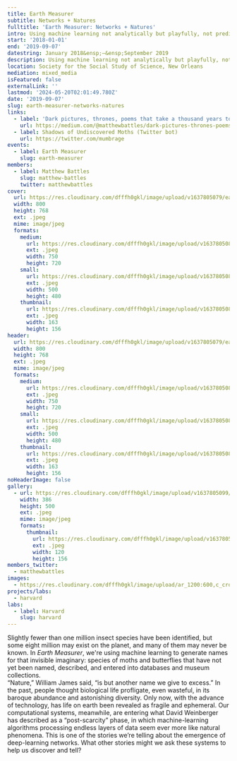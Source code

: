 ```yaml
---
title: Earth Measurer
subtitle: Networks + Natures
fulltitle: 'Earth Measurer: Networks + Natures'
intro: Using machine learning not analytically but playfully, not predictively but expressively, to explore the enormity of biodiversity loss in the Anthropocene.
start: '2018-01-01'
end: '2019-09-07'
datestring: January 2018&ensp;–&ensp;September 2019
description: Using machine learning not analytically but playfully, not predictively but expressively, to explore the enormity of biodiversity loss in the Anthropocene.
location: Society for the Social Study of Science, New Orleans
mediation: mixed_media
isFeatured: false
externalLink: ''
lastmod: '2024-05-20T02:01:49.780Z'
date: '2019-09-07'
slug: earth-measurer-networks-natures
links:
  - label: 'Dark pictures, thrones, poems that take a thousand years to die: algorithms, butterflies, and enigmas of extinction (Medium post)'
    url: https://medium.com/@matthewbattles/dark-pictures-thrones-poems-that-take-a-thousand-years-to-die-algorithms-butterflies-and-a85a7e56065b
  - label: Shadows of Undiscovered Moths (Twitter bot)
    url: https://twitter.com/mumbrage
events:
  - label: Earth Measurer
    slug: earth-measurer
members:
  - label: Matthew Battles
    slug: matthew-battles
    twitter: matthewbattles
cover:
  url: https://res.cloudinary.com/dfffh0gkl/image/upload/v1637805079/earthmeasurer2_601620637d.jpg
  width: 800
  height: 768
  ext: .jpeg
  mime: image/jpeg
  formats:
    medium:
      url: https://res.cloudinary.com/dfffh0gkl/image/upload/v1637805080/medium_earthmeasurer2_601620637d.jpg
      ext: .jpeg
      width: 750
      height: 720
    small:
      url: https://res.cloudinary.com/dfffh0gkl/image/upload/v1637805080/small_earthmeasurer2_601620637d.jpg
      ext: .jpeg
      width: 500
      height: 480
    thumbnail:
      url: https://res.cloudinary.com/dfffh0gkl/image/upload/v1637805080/thumbnail_earthmeasurer2_601620637d.jpg
      ext: .jpeg
      width: 163
      height: 156
header:
  url: https://res.cloudinary.com/dfffh0gkl/image/upload/v1637805079/earthmeasurer2_601620637d.jpg
  width: 800
  height: 768
  ext: .jpeg
  mime: image/jpeg
  formats:
    medium:
      url: https://res.cloudinary.com/dfffh0gkl/image/upload/v1637805080/medium_earthmeasurer2_601620637d.jpg
      ext: .jpeg
      width: 750
      height: 720
    small:
      url: https://res.cloudinary.com/dfffh0gkl/image/upload/v1637805080/small_earthmeasurer2_601620637d.jpg
      ext: .jpeg
      width: 500
      height: 480
    thumbnail:
      url: https://res.cloudinary.com/dfffh0gkl/image/upload/v1637805080/thumbnail_earthmeasurer2_601620637d.jpg
      ext: .jpeg
      width: 163
      height: 156
noHeaderImage: false
gallery:
  - url: https://res.cloudinary.com/dfffh0gkl/image/upload/v1637805099/earthmeasurer2_64d39bbd40.jpg
    width: 386
    height: 500
    ext: .jpeg
    mime: image/jpeg
    formats:
      thumbnail:
        url: https://res.cloudinary.com/dfffh0gkl/image/upload/v1637805100/thumbnail_earthmeasurer2_64d39bbd40.jpg
        ext: .jpeg
        width: 120
        height: 156
members_twitter:
  - matthewbattles
images:
  - https://res.cloudinary.com/dfffh0gkl/image/upload/ar_1200:600,c_crop/c_limit,h_1200,w_600/v1637805079/earthmeasurer2_601620637d.jpg
projects/labs:
  - harvard
labs:
  - label: Harvard
    slug: harvard
---
```

Slightly fewer than one million insect species have been identified, but some eight million may exist on the planet, and many of them may never be known. In <em>Earth Measurer</em>, we're using machine learning to generate names for that invisible imaginary: species of moths and butterflies that have not yet been named, described, and entered into databases and museum collections.  
“Nature,” William James said, “is but another name we give to excess.” In the past, people thought biological life profligate, even wasteful, in its baroque abundance and astonishing diversity. Only now, with the advance of technology, has life on earth been revealed as fragile and ephemeral. Our computational systems, meanwhile, are entering what David Weinberger has described as a “post-scarcity” phase, in which machine-learning algorithms processing endless layers of data seem ever more like natural phenomena.
This is one of the stories we’re telling about the emergence of deep-learning networks. What other stories might we ask these systems to help us discover and tell?